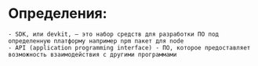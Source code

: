 # Определения:
	- SDK, или devkit, — это набор средств для разработки ПО под определенную платформу например npm пакет для node
	- API (application programming interface) - ПО, которое предоставляет возможность взаимодействия с другими программами